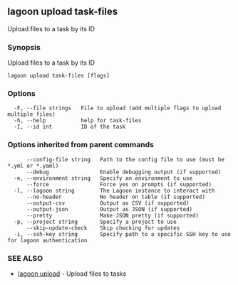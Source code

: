 ## lagoon upload task-files

Upload files to a task by its ID

### Synopsis

Upload files to a task by its ID

```
lagoon upload task-files [flags]
```

### Options

```
  -F, --file strings   File to upload (add multiple flags to upload multiple files)
  -h, --help           help for task-files
  -I, --id int         ID of the task
```

### Options inherited from parent commands

```
      --config-file string   Path to the config file to use (must be *.yml or *.yaml)
      --debug                Enable debugging output (if supported)
  -e, --environment string   Specify an environment to use
      --force                Force yes on prompts (if supported)
  -l, --lagoon string        The Lagoon instance to interact with
      --no-header            No header on table (if supported)
      --output-csv           Output as CSV (if supported)
      --output-json          Output as JSON (if supported)
      --pretty               Make JSON pretty (if supported)
  -p, --project string       Specify a project to use
      --skip-update-check    Skip checking for updates
  -i, --ssh-key string       Specify path to a specific SSH key to use for lagoon authentication
```

### SEE ALSO

* [lagoon upload](lagoon_upload.md)	 - Upload files to tasks


